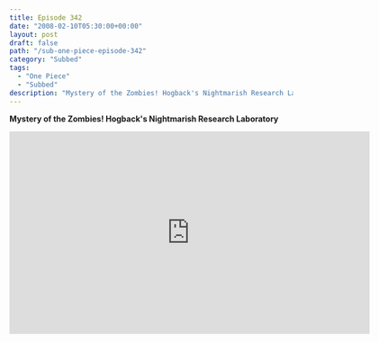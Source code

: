 ```yaml
---
title: Episode 342
date: "2008-02-10T05:30:00+00:00"
layout: post
draft: false
path: "/sub-one-piece-episode-342"
category: "Subbed"
tags:
  - "One Piece"
  - "Subbed"
description: "Mystery of the Zombies! Hogback's Nightmarish Research Laboratory"
---
```


**Mystery of the Zombies! Hogback's Nightmarish Research Laboratory**

<iframe width="640" height="360" src="https://www.rapidvideo.com/e/FXREPR8X9G" frameborder="0" marginwidth=0 marginheight=0 scrolling=no allowfullscreen></iframe>

